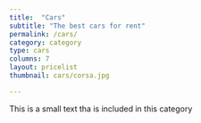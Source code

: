 ```yaml
---
title:  "Cars"
subtitle: "The best cars for rent"
permalink: /cars/
category: category
type: cars
columns: 7
layout: pricelist
thumbnail: cars/corsa.jpg

---
```


This is a small text tha is included in this category
